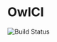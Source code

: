 # OwlCI

![Build Status](https://api.travis-ci.com/ConnorAtherton/owlci.svg?token=p8JstLarY3Ke2tbsAzFD&branch=master)
